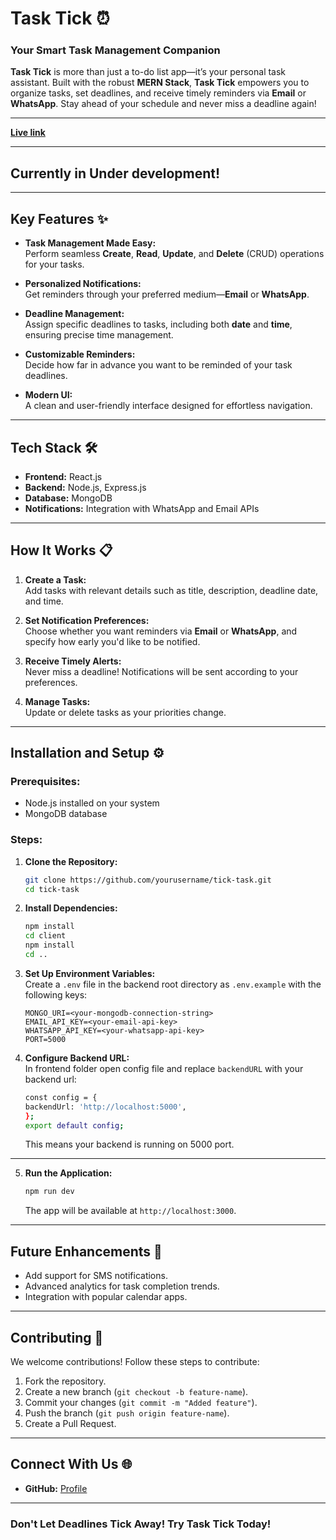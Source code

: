 # **Task Tick** ⏰  

### **Your Smart Task Management Companion**  
**Task Tick** is more than just a to-do list app—it’s your personal task assistant. Built with the robust **MERN Stack**, **Task Tick** empowers you to organize tasks, set deadlines, and receive timely reminders via **Email** or **WhatsApp**. Stay ahead of your schedule and never miss a deadline again!  

---

**[Live link](https://task-tick-app.vercel.app/)** 

---

## **Currently in Under development!** 

---

## **Key Features** ✨  
- **Task Management Made Easy:**  
  Perform seamless **Create**, **Read**, **Update**, and **Delete** (CRUD) operations for your tasks.  

- **Personalized Notifications:**  
  Get reminders through your preferred medium—**Email** or **WhatsApp**.  

- **Deadline Management:**  
  Assign specific deadlines to tasks, including both **date** and **time**, ensuring precise time management.  

- **Customizable Reminders:**  
  Decide how far in advance you want to be reminded of your task deadlines.  

- **Modern UI:**  
  A clean and user-friendly interface designed for effortless navigation.  

---

## **Tech Stack** 🛠️  
- **Frontend:** React.js  
- **Backend:** Node.js, Express.js  
- **Database:** MongoDB  
- **Notifications:** Integration with WhatsApp and Email APIs  

---

## **How It Works** 📋  
1. **Create a Task:**  
   Add tasks with relevant details such as title, description, deadline date, and time.  

2. **Set Notification Preferences:**  
   Choose whether you want reminders via **Email** or **WhatsApp**, and specify how early you'd like to be notified.  

3. **Receive Timely Alerts:**  
   Never miss a deadline! Notifications will be sent according to your preferences.  

4. **Manage Tasks:**  
   Update or delete tasks as your priorities change.  

---

## **Installation and Setup** ⚙️  

### Prerequisites:  
- Node.js installed on your system  
- MongoDB database  

### Steps:  
1. **Clone the Repository:**  
   ```bash  
   git clone https://github.com/yourusername/tick-task.git  
   cd tick-task  
   ```  

2. **Install Dependencies:**  
   ```bash  
   npm install  
   cd client  
   npm install  
   cd ..  
   ```  

3. **Set Up Environment Variables:**  
   Create a `.env` file in the backend root directory as `.env.example` with the following keys:  
   ```env  
   MONGO_URI=<your-mongodb-connection-string>  
   EMAIL_API_KEY=<your-email-api-key>  
   WHATSAPP_API_KEY=<your-whatsapp-api-key>  
   PORT=5000  
   ```  

4. **Configure Backend URL:**  
   In frontend folder open config file and replace `backendURL` with your backend url:
   ```bash  
   const config = {
   backendUrl: 'http://localhost:5000',
   }; 
   export default config;
   ```  
   This means your backend is running on 5000 port.  

---
5. **Run the Application:**  
   ```bash  
   npm run dev  
   ```  
   The app will be available at `http://localhost:3000`.  

---


## **Future Enhancements** 🚀  
- Add support for SMS notifications.  
- Advanced analytics for task completion trends.  
- Integration with popular calendar apps.  

---

## **Contributing** 🤝  
We welcome contributions! Follow these steps to contribute:  
1. Fork the repository.  
2. Create a new branch (`git checkout -b feature-name`).  
3. Commit your changes (`git commit -m "Added feature"`).  
4. Push the branch (`git push origin feature-name`).  
5. Create a Pull Request.  

---

## **Connect With Us** 🌐  
- **GitHub:** [Profile](https://github.com/exclusiveabhi)  

--- 

### **Don't Let Deadlines Tick Away! Try Task Tick Today!**  
